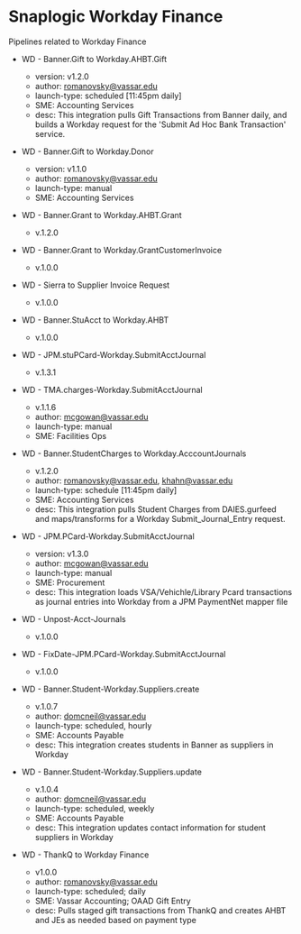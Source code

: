 # Snaplogic Workday Finance
Pipelines related to Workday Finance

- WD - Banner.Gift to Workday.AHBT.Gift
    - version: v1.2.0
    - author: romanovsky@vassar.edu
    - launch-type: scheduled [11:45pm daily]
    - SME: Accounting Services
    - desc: This integration pulls Gift Transactions from Banner daily, and builds a Workday request for
      the 'Submit Ad Hoc Bank Transaction' service.

- WD - Banner.Gift to Workday.Donor
    - version: v1.1.0
    - author: romanovsky@vassar.edu
    - launch-type: manual
    - SME: Accounting Services

- WD - Banner.Grant to Workday.AHBT.Grant
    - v.1.2.0

- WD - Banner.Grant to Workday.GrantCustomerInvoice
    - v.1.0.0

- WD - Sierra to Supplier Invoice Request
    - v.1.0.0

- WD - Banner.StuAcct to Workday.AHBT
    - v.1.0.0

- WD - JPM.stuPCard-Workday.SubmitAcctJournal
    - v.1.3.1

- WD - TMA.charges-Workday.SubmitAcctJournal
    - v.1.1.6
    - author: mcgowan@vassar.edu
    - launch-type: manual
    - SME: Facilities Ops

- WD - Banner.StudentCharges to Workday.AcccountJournals
    - v.1.2.0
    - author: romanovsky@vassar.edu, khahn@vassar.edu
    - launch-type: schedule [11:45pm daily]
    - SME: Accounting Services
    - desc: This integration pulls Student Charges from DAIES.gurfeed and maps/transforms for a Workday Submit_Journal_Entry request.
 
- WD - JPM.PCard-Workday.SubmitAcctJournal
    - version: v1.3.0
    - author: mcgowan@vassar.edu
    - launch-type: manual
    - SME: Procurement
    - desc: This integration loads VSA/Vehichle/Library Pcard transactions as journal entries into Workday from a 
            JPM PaymentNet mapper file

- WD - Unpost-Acct-Journals
    - v.1.0.0

- WD - FixDate-JPM.PCard-Workday.SubmitAcctJournal
    - v.1.0.0

- WD - Banner.Student-Workday.Suppliers.create
    - v.1.0.7
    - author: domcneil@vassar.edu
    - launch-type: scheduled, hourly
    - SME: Accounts Payable
    - desc: This integration creates students in Banner as suppliers in Workday

- WD - Banner.Student-Workday.Suppliers.update
    - v.1.0.4
    - author: domcneil@vassar.edu
    - launch-type: scheduled, weekly
    - SME: Accounts Payable
    - desc: This integration updates contact information for student suppliers in Workday

- WD - ThankQ to Workday Finance
    - v1.0.0
    - author: romanovsky@vassar.edu
    - launch-type: scheduled; daily
    - SME: Vassar Accounting; OAAD Gift Entry 
    - desc: Pulls staged gift transactions from ThankQ and creates AHBT and JEs as needed based on payment type
